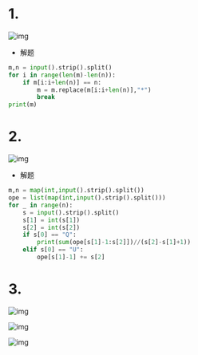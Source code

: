 # 1. 

![img](https://mmbiz.qpic.cn/mmbiz_png/D63YIAlbAI59ZuJkSFZRg0zpicLsFTIcTdPtiaxwAcfkfeI07ww7mtoT3wIQnicNKc3eXiaLseYHdMS1o016KiavvicQ/640?wx_fmt=png&tp=webp&wxfrom=5&wx_lazy=1&wx_co=1)

* 解题

```python
m,n = input().strip().split()
for i in range(len(m)-len(n)):
    if m[i:i+len(n)] == n:
        m = m.replace(m[i:i+len(n)],"*")
        break
print(m)
```

# 2. 

![img](https://mmbiz.qpic.cn/mmbiz_png/D63YIAlbAI59ZuJkSFZRg0zpicLsFTIcTrjNgSOzXzeVafH2aUgxERmZqnomo6v1R6d3iaa8oug2PPXr0BBicMprQ/640?wx_fmt=png&tp=webp&wxfrom=5&wx_lazy=1&wx_co=1)

* 解题

```python
m,n = map(int,input().strip().split())
ope = list(map(int,input().strip().split()))
for _ in range(n):
    s = input().strip().split()
    s[1] = int(s[1])
    s[2] = int(s[2])
    if s[0] == "Q":
        print(sum(ope[s[1]-1:s[2]])//(s[2]-s[1]+1))
    elif s[0] == "U":
        ope[s[1]-1] += s[2]
```

# 3. 

![img](https://mmbiz.qpic.cn/mmbiz_png/D63YIAlbAI59ZuJkSFZRg0zpicLsFTIcT3cicsxiatyePJVPBC3lB08mzff6ib8t1K5s58J2Q3bXrKFicdsIeuicgWpQ/640?wx_fmt=png&tp=webp&wxfrom=5&wx_lazy=1&wx_co=1)

![img](https://mmbiz.qpic.cn/mmbiz_png/D63YIAlbAI59ZuJkSFZRg0zpicLsFTIcTQ21WwGicNgchtACg9ehn7V3rFCA6ZCnpE02jMIbY8Ziaygr5V5I8ox9Q/640?wx_fmt=png&tp=webp&wxfrom=5&wx_lazy=1&wx_co=1)

![img](https://mmbiz.qpic.cn/mmbiz_png/D63YIAlbAI59ZuJkSFZRg0zpicLsFTIcTvicqvobe1zMbdkVVQdkznKxicwWcsicV2LMG9lD03nw8ELwYwNFSJMqicA/640?wx_fmt=png&tp=webp&wxfrom=5&wx_lazy=1&wx_co=1)

